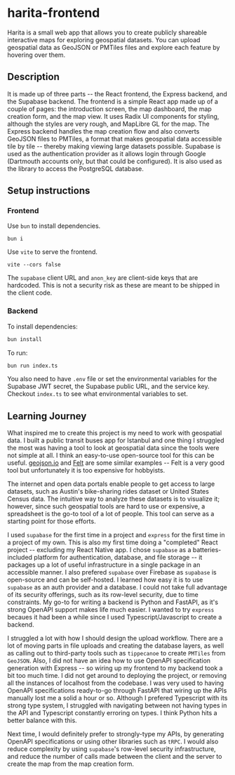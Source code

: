 # harita-frontend

Harita is a small web app that allows you to create publicly shareable interactive maps for exploring geospatial
datasets. You can upload geospatial data as GeoJSON or PMTiles files and explore each feature by hovering over them.

## Description

It is made up of three parts -- the React frontend, the Express backend, and the Supabase backend. The frontend is a simple React app 
made up of a couple of pages: the introduction screen, the map dashboard, the map creation form, and the map view. It uses Radix UI components
for styling, although the styles are very rough, and MapLibre GL for the map. The Express backend handles the map creation flow and also converts
GeoJSON files to PMTiles, a format that makes geospatial data accessible tile by tile -- thereby making viewing large datasets possible.
Supabase is used as the authentication provider as it allows login through Google (Dartmouth accounts only, but that could be configured).
It is also used as the library to access the PostgreSQL database.

## Setup instructions

### Frontend
Use `bun` to install dependencies.

```
bun i
```

Use `vite` to serve the frontend.

```
vite --cors false
```

The `supabase` client URL and `anon_key` are client-side keys that are hardcoded. This is not a security risk as these are meant to be shipped in
the client code.

### Backend

To install dependencies:

```bash
bun install
```

To run:

```bash
bun run index.ts
```

You also need to have `.env` file or set the environmental variables for the Supabase JWT secret, the Supabase public URL, and the service key.
Checkout `index.ts` to see what environmental variables to set.

## Learning Journey

What inspired me to create this project is my need to work with geospatial data. I built a public transit buses app for Istanbul and one thing
I struggled the most was having a tool to look at geospatial data since the tools were not simple at all. I think an easy-to-use open-source tool
for this can be useful. [geojson.io](https://geojson.io) and [Felt](https://felt.com) are some similar examples -- Felt is a very good tool but unfortunately
it is too expensive for hobbyists.

The internet and open data portals enable people to get access to large datasets, such as Austin's bike-sharing rides dataset or United States Census data.
The intuitive way to analyze these datasets is to visualize it; however, since such geospatial tools are hard to use or expensive, a spreadsheet is the go-to
tool of a lot of people. This tool can serve as a starting point for those efforts.

I used `supabase` for the first time in a project and `express` for the first time in a project of my own. This is also my first time doing a "completed" React project --
excluding my React Native app. I chose `supabase` as a batteries-included platform for authentication, database, and file storage 
-- it packages up a lot of useful infrastructure in a single package in an accessible manner. I also prefered `supabase`
over Firebase as `supabase` is open-source and can be self-hosted. I learned how easy it is to use `supabase` as an auth provider and a database. I could not take
full advantage of its security offerings, such as its row-level security, due to time constraints. My go-to for writing a backend is Python and FastAPI, as it's strong
OpenAPI support makes life much easier. I wanted to try `express` becaues it had been a while since I used Typescript/Javascript to create a backend.

I struggled a lot with how I should design the upload workflow. There are a lot of moving parts in file uploads and creating the database layers, as well as calling
out to third-party tools such as `tippecanoe` to create `PMTiles` from `GeoJSON`. Also, I did not have an idea how to use OpenAPI specification generation with Express --
so wiring up my frontend to my backend took a bit too much time. I did not get around to deploying the project, or removing all the instances of localhost from the codebase. 
I was very used to having OpenAPI specifications ready-to-go through FastAPI that wiring up the APIs manually lost me a solid a hour or so. Although I prefered Typescript with its
strong type system, I struggled with navigating between not having types in the API and Typescript constantly erroring on types. I think Python hits a better balance with this.

Next time, I would definitely prefer to strongly-type my APIs, by generating OpenAPI specifications or using other libraries such as `tRPC`. I would also reduce complexity by
using `supabase`'s row-level security infrastructure, and reduce the number of calls made between the client and the server to create the map from the map creation form.
